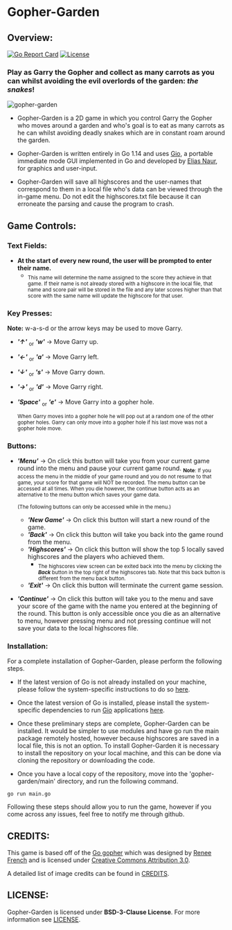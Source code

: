 # Gopher-Garden
## Overview:
[![Go Report Card](https://goreportcard.com/badge/github.com/enzo-sa/gopher-garden)](https://goreportcard.com/report/github.com/enzo-sa/gopher-garden) [![License](https://img.shields.io/badge/license-BSD--3--Clause-red)](https://github.com/enzo-sa/gopher-garden/blob/master/LICENSE)
### Play as Garry the Gopher and collect as many carrots as you can whilst avoiding the evil overlords of the garden: _**the snakes**_!
![gopher-garden](https://github.com/enzo-sa/gopher-garden/blob/master/gopher-garden.png)
* Gopher-Garden is a 2D game in which you control Garry the Gopher who moves around a garden and who's goal is to eat as many carrots as he can whilst avoiding deadly snakes which are in constant roam around the garden.

* Gopher-Garden is written entirely in Go 1.14 and uses [Gio](https://gioui.org/), a portable immediate mode GUI implemented in Go and developed by [Elias Naur](https://eliasnaur.com/), for graphics and user-input.

* Gopher-Garden will save all highscores and the user-names that correspond to them in a local file who's data can be viewed through the in-game menu. Do not edit the highscores.txt file because it can erroneate the parsing and cause the program to crash.

## Game Controls:
   ### Text Fields:
*	**At the start of every new round, the user will be prompted to enter their name.**
	* <sub>This name will determine the name assigned to the score they achieve in that game. If their name is not already stored with a highscore in the local file, that name and score pair will be stored in the file and any later scores higher than that score with the same name will update the highscore for that user.</sub>
   ### Key Presses:
**Note:** w-a-s-d or the arrow keys may be used to move Garry.
*	 _**'↑'**_ <sub>or</sub> _**'w'**_   -> Move Garry up.
*	 _**'←'**_ <sub>or</sub> _**'a'**_  -> Move Garry left.
*	 _**'↓'**_ <sub>or</sub> _**'s'**_  -> Move Garry down.
*	 _**'→'**_ <sub>or</sub> _**'d'**_  -> Move Garry right.
*	 _**'Space'**_ <sub>or</sub> _**'e'**_ -> Move Garry into a gopher hole.
	 
	 <sub>When Garry moves into a gopher hole he will pop out at a random one of the other gopher holes. Garry can only move into a gopher hole if his last move was not a gopher hole move.</sub>
   ### Buttons:
* 	_**'Menu'**_  -> On click this button will take you from your current game round into the menu and pause your current game round. <sub> **Note**: If you access the menu in the middle of your game round and you do not resume to that game, your score for that game will NOT be recorded. The menu button can be accessed at all times. When you die however, the continue button acts as an alternative to the menu button which saves your game data.</sub>

	<sub>(The following buttons can only be accessed while in the menu.)</sub>
	*	_**'New Game'**_   -> On click this button will start a new round of the game. 
	*	_**'Back'**_   -> On click this button will take you back into the game round from the menu. 
	*	_**'Highscores'**_ -> On click this button will show the top 5 locally saved highscores and the players who achieved them.
		* 	<sub>The highscores view screen can be exited back into the menu by clicking the _**Back**_ button in the top right of the highscores tab. Note that this back button is different from the menu back button.</sub>
	*	_**'Exit'**_  -> On click this button will terminate the current game session. 
	
	
*	_**'Continue'**_ -> On click this button will take you to the menu and save your score of the game with the name you entered at the beginning of the round. This button is only accessible once you die as an alternative to menu, however pressing menu and not pressing continue will not save your data to the local highscores file.

### Installation:
For a complete installation of Gopher-Garden, please perform the following steps.

*	If the latest version of Go is not already installed on your machine, please follow the system-specific instructions to do so [here](https://golang.org/doc/install).

*	Once the latest version of Go is installed, please install the system-specific dependencies to run [Gio](https://gioui.org/) applications [here](https://gioui.org/#installation).

*	Once these preliminary steps are complete, Gopher-Garden can be installed. It would be simpler to use modules and have go run the main package remotely hosted, however because highscores are saved in a local file, this is not an option. To install Gopher-Garden it is necessary  to install the repository on your local machine, and this can be done via cloning the repository or downloading the code.
*	Once you have a local copy of the repository, move into the 'gopher-garden/main' directory, and run the following command.
<pre><code>go run main.go</pre></code>
Following these steps should allow you to run the game, however if you come across any issues, feel free to notify me through github.

## CREDITS:
This game is based off of the [Go gopher](https://blog.golang.org/gopher#:~:text=The%20Go%20gopher%20is%20an,radio%20station%20in%20New%20Jersey.) which was designed by [Renee French](http://reneefrench.blogspot.com/) and is licensed under [Creative Commons Attribution 3.0](https://creativecommons.org/licenses/by/3.0/legalcode).

A detailed list of image credits can be found in [CREDITS](https://github.com/enzo-sa/gopher-garden/blob/master/ui/resources/CREDITS.md).
## LICENSE:
Gopher-Garden is licensed under __**BSD-3-Clause License**__. For more information see [LICENSE](https://github.com/enzo-sa/gopher-garden/blob/master/LICENSE).
